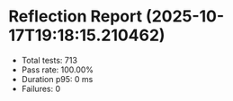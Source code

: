 # Reflection Report (2025-10-17T19:18:15.210462)

- Total tests: 713
- Pass rate: 100.00%
- Duration p95: 0 ms
- Failures: 0

